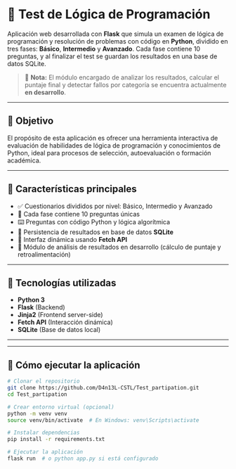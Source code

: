 # 🧠 Test de Lógica de Programación

Aplicación web desarrollada con **Flask** que simula un examen de lógica de programación y resolución de problemas con código en **Python**, dividido en tres fases: **Básico**, **Intermedio** y **Avanzado**. Cada fase contiene 10 preguntas, y al finalizar el test se guardan los resultados en una base de datos SQLite.

> 📌 **Nota:** El módulo encargado de analizar los resultados, calcular el puntaje final y detectar fallos por categoría se encuentra actualmente **en desarrollo**.

---

## 🎯 Objetivo

El propósito de esta aplicación es ofrecer una herramienta interactiva de evaluación de habilidades de lógica de programación y conocimientos de Python, ideal para procesos de selección, autoevaluación o formación académica.

---

## 🚀 Características principales

- ✅ Cuestionarios divididos por nivel: Básico, Intermedio y Avanzado
- 🧪 Cada fase contiene 10 preguntas únicas
- ⌨️ Preguntas con código Python y lógica algorítmica
- 🧾 Persistencia de resultados en base de datos **SQLite**
- 🧩 Interfaz dinámica usando **Fetch API**
- 🧠 Módulo de análisis de resultados en desarrollo (cálculo de puntaje y retroalimentación)

---

## 🧱 Tecnologías utilizadas

- **Python 3**
- **Flask** (Backend)
- **Jinja2** (Frontend server-side)
- **Fetch API** (Interacción dinámica)
- **SQLite** (Base de datos local)

---


---

## 🧪 Cómo ejecutar la aplicación

```bash
# Clonar el repositorio
git clone https://github.com/D4n13L-CSTL/Test_partipation.git
cd Test_partipation

# Crear entorno virtual (opcional)
python -m venv venv
source venv/bin/activate  # En Windows: venv\Scripts\activate

# Instalar dependencias
pip install -r requirements.txt

# Ejecutar la aplicación
flask run  # o python app.py si está configurado
